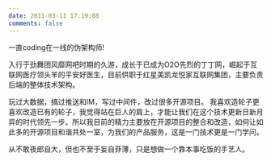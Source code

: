 ```yaml
---
date: 2011-03-11 17:19:08
comments: false
---
```


一直coding在一线的伪架构师!


入行于劲舞团风靡网吧时期的久游，成长于已成为O2O先烈的丁丁网，崛起于互联网医疗领头羊的平安好医生，目前供职于红星美凯龙悦家互联网集团，主要负责后端的整体技术架构。

玩过大数据，搞过推送和IM，写过中间件，改过很多开源项目。 我喜欢造轮子更喜欢改造已有的轮子，我觉得站在巨人的肩上，才能让我们在这个技术更新日新月异的时代领先一步。所以我目前的精力主要放在开源项目的整合和改造，如何让如此多的开源项目和谐共处一室，为我们的产品服务，这是一门技术更是一门学问。

从不敢夜郎自大，但也不至于妄自菲薄，只是想做一个靠本事吃饭的手艺人。
